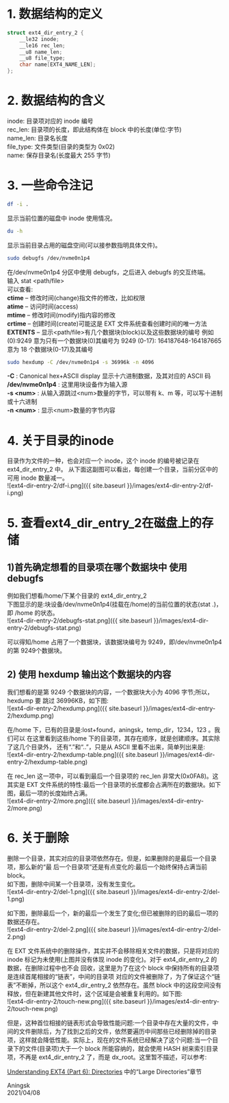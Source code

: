 # 1. 数据结构的定义
```c
struct ext4_dir_entry_2 {
	__le32 inode;
	__le16 rec_len;
	__u8 name_len;
	__u8 file_type;
	char name[EXT4_NAME_LEN];
};
```

# 2. 数据结构的含义
inode: 目录项对应的 inode 编号  
rec\_len: 目录项的长度，即此结构体在 block 中的长度(单位:字节)    
name\_len: 目录名长度  
file\_type: 文件类型(目录的类型为 0x02)  
name: 保存目录名(长度最大 255 字节)  

# 3. 一些命令注记
```bash
df -i .
```
显示当前位置的磁盘中 inode 使用情况。

```bash
du -h
```
显示当前目录占用的磁盘空间(可以接参数指明具体文件)。

```bash
sudo debugfs /dev/nvme0n1p4
```
在/dev/nvme0n1p4 分区中使用 debugfs，之后进入 debugfs 的交互终端。   
输入 stat \<path/file\>  
可以查看:    
**ctime** – 修改时间(change)指文件的修改，比如权限   
**atime** – 访问时间(access)   
**mtime** – 修改时间(modify)指内容的修改  
**crtime** – 创建时间(create)可能这是 EXT 文件系统查看创建时间的唯一方法  
**EXTENTS** – 显示\<path/file\>有几个数据块(block)以及这些数据块的编号
例如   
(0):9249 意为只有一个数据块(0)其编号为 9249
(0-17): 164187648-164187665 意为 18 个数据块(0-17)及其编号

```bash
sudo hexdump -C /dev/nvme0n1p4 -s 36996k -n 4096
```
**-C** : Canonical hex+ASCII display 显示十六进制数据，及其对应的 ASCII 码  
**/dev/nvme0n1p4** : 这里用块设备作为输入源  
**-s \<num\>** : 从输入源跳过\<num\>数量的字节，可以带有 k、m 等，可以写十进制或十六进制  
 **-n \<num\>** : 显示\<num\>数量的字节内容  

# 4. 关于目录的inode
目录作为文件的一种，也会对应一个 inode，这个 inode 的编号被记录在 ext4\_dir\_entry\_2 中。 从下面这副图可以看出，每创建一个目录，当前分区中的可用 inode 数量减一。  
![ext4-dir-entry-2/df-i.png]({{ site.baseurl }}/images/ext4-dir-entry-2/df-i.png)

# 5. 查看ext4\_dir\_entry\_2在磁盘上的存储
## 1)首先确定想看的目录项在哪个数据块中 使用 debugfs
例如我们想看/home/下某个目录的 ext4\_dir\_entry\_2    
下图显示的是:块设备/dev/nvme0n1p4(挂载在/home)的当前位置的状态(stat .)，即 /home 的状态。  
![ext4-dir-entry-2/debugfs-stat.png]({{ site.baseurl }}/images/ext4-dir-entry-2/debugfs-stat.png)

可以得知/home 占用了一个数据块，该数据块编号为 9249，即/dev/nvme0n1p4 的第 9249个数据块。

## 2) 使用 hexdump 输出这个数据块的内容
我们想看的是第 9249 个数据块的内容，一个数据块大小为 4096 字节;所以，hexdump 要 跳过 36996KB，如下图:   
![ext4-dir-entry-2/hexdump.png]({{ site.baseurl }}/images/ext4-dir-entry-2/hexdump.png)

在/home 下，已有的目录是:lost+found，aningsk，temp\_dir，1234，123 。我们可以 在这里看到这些/home 下的目录项，其存在顺序，就是创建顺序。其实除了这几个目录外， 还有“.”和“..”，只是从 ASCII 里看不出来，简单列出来是:  
![ext4-dir-entry-2/hexdump-table.png]({{ site.baseurl }}/images/ext4-dir-entry-2/hexdump-table.png)

在 rec\_len 这一项中，可以看到最后一个目录项的 rec\_len 非常大(0x0FA8)。这其实是 EXT 文件系统的特性:最后一个目录项的长度都会占满所在的数据块。如下图，最后一项的长度始终占满。  
![ext4-dir-entry-2/more.png]({{ site.baseurl }}/images/ext4-dir-entry-2/more.png)

# 6. 关于删除
删除一个目录，其实对应的目录项依然存在。但是，如果删除的是最后一个目录项，那么新的“最 后一个目录项”还是有点变化的:最后一个始终保持占满当前 block。  
如下图，删除中间某一个目录项，没有发生变化。  
![ext4-dir-entry-2/del-1.png]({{ site.baseurl }}/images/ext4-dir-entry-2/del-1.png)

如下图，删除最后一个，新的最后一个发生了变化;但已被删除的旧的最后一项的数据还存在。  
![ext4-dir-entry-2/del-2.png]({{ site.baseurl }}/images/ext4-dir-entry-2/del-2.png)

在 EXT 文件系统中的删除操作，其实并不会移除相关文件的数据，只是将对应的 inode 标记为未使用(上图并没有体现 inode 的变化)。对于 ext4\_dir\_entry\_2 的数据，在删除过程中也不会 回收，这里是为了在这个 block 中保持所有的目录项是连续首尾相接的“链表”，中间的目录项 对应的文件被删除了，为了保证这个“链表”不断掉，所以这个 ext4\_dir\_entry\_2 依然存在。虽然 block 中的这段空间没有释放，但在新建其他文件时，这个区域是会被重复利用的。如下图:   
![ext4-dir-entry-2/touch-new.png]({{ site.baseurl }}/images/ext4-dir-entry-2/touch-new.png)

但是，这种首位相接的链表形式会导致性能问题:一个目录中存在大量的文件，中间的文件删除后，为了找到之后的文件，依然要遍历中间那些已经删除掉的目录项，这样就会降低性能。实际上，现在的文件系统已经解决了这个问题:当一个目录下的文件(目录项)大于一个 block 所能容纳的，就会使用 HASH 树来索引目录项，不再是 ext4\_dir\_entry\_2 了，而是 dx\_root。这里暂不描述，可以参考:  

[Understanding EXT4 (Part 6): Directories][1]  中的“Large Directories”章节  


Aningsk   
2021/04/08

[1]:	https://www.sans.org/blog/understanding-ext4-part-6-directories/ "Understanding EXT4 (Part 6): Directories"